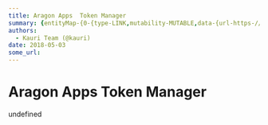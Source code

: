 ```yaml
---
title: Aragon Apps  Token Manager
summary: {entityMap-{0-{type-LINK,mutability-MUTABLE,data-{url-https-//github.com/aragon/aragon-apps/tree/master/apps/token-manager},1-{type-LINK,mutability-MUTABLE,data-{url-http-//wiki.aragon.one/documentation/aragonOS/-forwarders}},blocks-[{key-foo,text-Code in Github- aragon-apps/apps/token-manager,type-unstyled,depth-0,inlineStyleRanges-[{offset-0,length-15,style-ITALIC,{offset-0,length-15,style-BOLD],entityRanges-[{offset-16,length-30,key-0}],data-{}},{key-4ko3q,text-,type-unstyled,depth-0,inlineSt
authors:
  - Kauri Team (@kauri)
date: 2018-05-03
some_url: 
---
```


# Aragon Apps  Token Manager

undefined